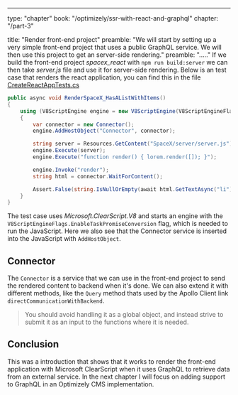 ---
type: "chapter"
book: "/optimizely/ssr-with-react-and-graphql"
chapter: "/part-3"

title: "Render front-end project"
preamble: "We will start by setting up a very simple front-end project that uses a public GraphQL service. We will then use this project to get an server-side rendering."
preamble: "....."
If we build the front-end project _spacex_react_ with `npm run build:server` we can then take _server.js_ file and use it for server-side rendering. Below is an test case that renders the react application, you can find this in the file [CreateReactAppTests.cs](https://github.com/loremipsumdonec/optimizely-cms-models/blob/master/posts/ssr_with_react_and_graphql/example/lorem_headless_tests/CreateReactAppTests.cs)


```csharp
public async void RenderSpaceX_HasAListWithItems()
{
    using (V8ScriptEngine engine = new V8ScriptEngine(V8ScriptEngineFlags.EnableTaskPromiseConversion))
    {
        var connector = new Connector();
        engine.AddHostObject("Connector", connector);

        string server = Resources.GetContent("SpaceX/server/server.js");
        engine.Execute(server);
        engine.Execute("function render() { lorem.render([]); }");

        engine.Invoke("render");
        string html = connector.WaitForContent();

        Assert.False(string.IsNullOrEmpty(await html.GetTextAsync("li")));
    }
}
```

The test case uses _Microsoft.ClearScript.V8_ and starts an engine with the `V8ScriptEngineFlags.EnableTaskPromiseConversion` flag, which is needed to run the JavaScript. Here we also see that the Connector service is inserted into the JavaScript with `AddHostObject`.

## Connector

The `Connector` is a service that we can use in the front-end project to send the rendered content to backend when it's done. We can also extend it with different methods, like the `Query` method thats used by the Apollo Client link `directCommunicationWithBackend`.

> You should avoid handling it as a global object, and instead strive to submit it as an input to the functions where it is needed.

## Conclusion

This was a introduction that shows that it works to render the front-end application with Microsoft ClearScript when it uses GraphQL to retrieve data from an external service. In the next chapter I will focus on adding support to GraphQL in an Optimizely CMS implementation.
